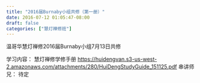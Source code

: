 ```yaml
---
title: "2016届Burnaby小组共修（第一册）"
date: 2016-07-12 01:05:47-08:00
draft: false
categories: ["慧灯禅修班"]
---
```

温哥华慧灯禅修2016届Burnaby小组7月13日共修​

学习内容： 慧灯禅修学修手册 https://huidengvan.s3-us-west-2.amazonaws.com/attachments/280/HuiDengStudyGuide_151125.pdf
串讲师兄： 待定
